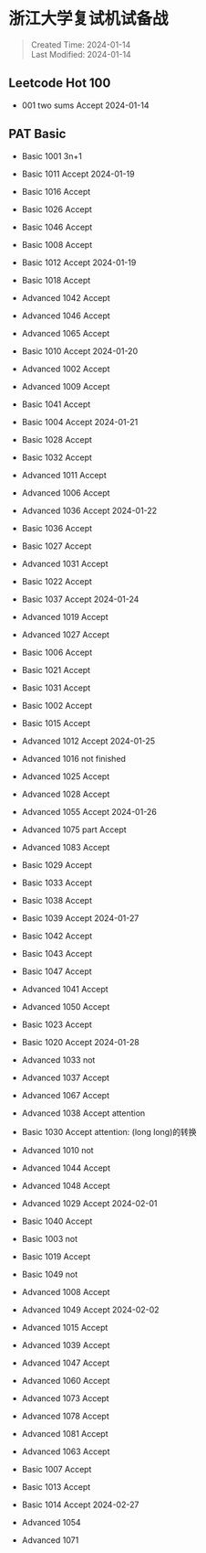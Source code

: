 # 浙江大学复试机试备战

> Created Time: 2024-01-14  
> Last Modified: 2024-01-14


## Leetcode Hot 100

- 001 two sums Accept 2024-01-14

## PAT Basic
- Basic 1001 3n+1
- Basic 1011 Accept 2024-01-19

- Basic 1016 Accept 
- Basic 1026 Accept
- Basic 1046 Accept
- Basic 1008 Accept
- Basic 1012 Accept 2024-01-19

- Basic 1018 Accept
- Advanced 1042 Accept
- Advanced 1046 Accept
- Advanced 1065 Accept
- Basic 1010 Accept 2024-01-20

- Advanced 1002 Accept
- Advanced 1009 Accept
- Basic 1041 Accept
- Basic 1004 Accept 2024-01-21

- Basic 1028 Accept
- Basic 1032 Accept
- Advanced 1011 Accept
- Advanced 1006 Accept
- Advanced 1036 Accept 2024-01-22

- Basic 1036 Accept
- Basic 1027 Accept
- Advanced 1031 Accept
- Basic 1022 Accept
- Basic 1037 Accept 2024-01-24

- Advanced 1019 Accept
- Advanced 1027 Accept
- Basic 1006 Accept
- Basic 1021 Accept
- Basic 1031 Accept
- Basic 1002 Accept
- Basic 1015 Accept
- Advanced 1012 Accept 2024-01-25

- Advanced 1016 not finished
- Advanced 1025 Accept
- Advanced 1028 Accept
- Advanced 1055 Accept 2024-01-26

- Advanced 1075 part Accept
- Advanced 1083 Accept
- Basic 1029 Accept
- Basic 1033 Accept
- Basic 1038 Accept
- Basic 1039 Accept 2024-01-27

- Basic 1042 Accept
- Basic 1043 Accept
- Basic 1047 Accept
- Advanced 1041 Accept
- Advanced 1050 Accept
- Basic 1023 Accept
- Basic 1020 Accept 2024-01-28

- Advanced 1033 not
- Advanced 1037 Accept
- Advanced 1067 Accept

- Advanced 1038 Accept attention
- Basic 1030 Accept attention: (long long)的转换
- Advanced 1010 not
- Advanced 1044 Accept
- Advanced 1048 Accept
- Advanced 1029 Accept 2024-02-01

- Basic 1040 Accept
- Basic 1003 not
- Basic 1019 Accept
- Basic 1049 not
- Advanced 1008 Accept
- Advanced 1049 Accept 2024-02-02

- Advanced 1015 Accept
- Advanced 1039 Accept
- Advanced 1047 Accept
- Advanced 1060 Accept
- Advanced 1073 Accept
- Advanced 1078 Accept
- Advanced 1081 Accept
- Advanced 1063 Accept
- Basic 1007 Accept
- Basic 1013 Accept
- Basic 1014 Accept 2024-02-27

- Advanced 1054
- Advanced 1071
